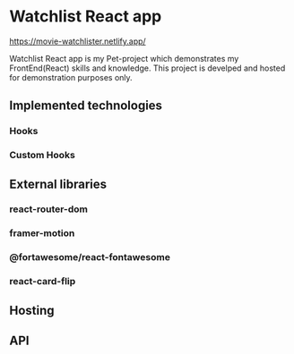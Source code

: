 # Watchlist React app

https://movie-watchlister.netlify.app/

Watchlist React app is my Pet-project which demonstrates my FrontEnd(React) skills and knowledge. This project is develped and hosted for demonstration purposes only. 

## Implemented technologies

### Hooks

### Custom Hooks

## External libraries

### react-router-dom

### framer-motion

### @fortawesome/react-fontawesome

### react-card-flip

## Hosting

## API
